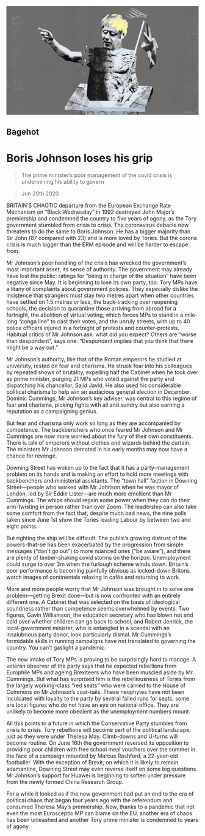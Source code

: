 ![](./images/20200620_BRD000.jpg)

## Bagehot

# Boris Johnson loses his grip

> The prime minister’s poor management of the covid crisis is undermining his ability to govern

> Jun 20th 2020

BRITAIN’S CHAOTIC departure from the European Exchange Rate Mechanism on “Black Wednesday” in 1992 destroyed John Major’s premiership and condemned the country to five years of agony, as the Tory government stumbled from crisis to crisis. The coronavirus debacle now threatens to do the same to Boris Johnson. He has a bigger majority than Sir John (87 compared with 23) and is more loved by Tories. But the corona crisis is much bigger than the ERM episode and will be harder to escape from.

Mr Johnson’s poor handling of the crisis has wrecked the government’s most important asset, its sense of authority. The government may already have lost the public: ratings for “being in charge of the situation” have been negative since May. It is beginning to lose its own party, too. Tory MPs have a litany of complaints about government policies. They especially dislike the insistence that strangers must stay two metres apart when other countries have settled on 1.5 metres or less, the back-tracking over reopening schools, the decision to quarantine those arriving from abroad for a fortnight, the abolition of virtual voting, which forces MPs to stand in a mile-long “conga line” to cast their votes, and the unruly streets, with up to 40 police officers injured in a fortnight of protests and counter-protests. Habitual critics of Mr Johnson ask: what did you expect? Others are “worse than despondent”, says one. “Despondent implies that you think that there might be a way out.”

Mr Johnson’s authority, like that of the Roman emperors he studied at university, rested on fear and charisma. He struck fear into his colleagues by repeated shows of brutality, expelling half the Cabinet when he took over as prime minister, purging 21 MPs who voted against the party and dispatching his chancellor, Sajid Javid. He also used his considerable political charisma to help win an audacious general election in December. Dominic Cummings, Mr Johnson’s key adviser, was central to this regime of fear and charisma, picking fights with all and sundry but also earning a reputation as a campaigning genius.

But fear and charisma only work so long as they are accompanied by competence. The backbenchers who once feared Mr Johnson and Mr Cummings are now more worried about the fury of their own constituents. There is talk of emperors without clothes and wizards behind the curtain. The ministers Mr Johnson demoted in his early months may now have a chance for revenge.

Downing Street has woken up to the fact that it has a party-management problem on its hands and is making an effort to hold more meetings with backbenchers and ministerial assistants. The “town hall” faction in Downing Street—people who worked with Mr Johnson when he was mayor of London, led by Sir Eddie Lister—are much more emollient than Mr Cummings. The whips should regain some power when they can do their arm-twisting in person rather than over Zoom. The leadership can also take some comfort from the fact that, despite much bad news, the nine polls taken since June 1st show the Tories leading Labour by between two and eight points.

But righting the ship will be difficult. The public’s growing distrust of the powers-that-be has been exacerbated by the progression from simple messages (“don’t go out”) to more nuanced ones (“be aware”), and there are plenty of timber-shaking covid storms on the horizon. Unemployment could surge to over 3m when the furlough scheme winds down. Britain’s poor performance is becoming painfully obvious as locked-down Britons watch images of continentals relaxing in cafés and returning to work.

More and more people worry that Mr Johnson was brought in to solve one problem—getting Brexit done—but is now confronted with an entirely different one. A Cabinet that was selected on the basis of ideological soundness rather than competence seems overwhelmed by events. Two figures, Gavin Williamson, the education secretary who has blown hot and cold over whether children can go back to school, and Robert Jenrick, the local-government minister, who is entangled in a scandal with an insalubrious party donor, look particularly dismal. Mr Cummings’s formidable skills in running campaigns have not translated to governing the country. You can’t gaslight a pandemic.

The new intake of Tory MPs is proving to be surprisingly hard to manage. A veteran observer of the party says that he expected rebellions from Europhile MPs and ageing Brexiteers who have been muscled aside by Mr Cummings. But what has surprised him is the rebelliousness of Tories from the largely working-class “red seats” who were carried to the House of Commons on Mr Johnson’s coat-tails. These neophytes have not been inculcated with loyalty to the party by several failed runs for seats; some are local figures who do not have an eye on national office. They are unlikely to become more obedient as the unemployment numbers mount.

All this points to a future in which the Conservative Party stumbles from crisis to crisis. Tory rebellions will become part of the political landscape, just as they were under Theresa May. Climb-downs and U-turns will become routine. On June 16th the government reversed its opposition to providing poor children with free school meal vouchers over the summer in the face of a campaign mounted by Marcus Rashford, a 22-year-old footballer. With the exception of Brexit, on which it is likely to remain adamantine, Downing Street may even reverse itself on some big questions. Mr Johnson’s support for Huawei is beginning to soften under pressure from the newly formed China Research Group.

For a while it looked as if the new government had put an end to the era of political chaos that began four years ago with the referendum and consumed Theresa May’s premiership. Now, thanks to a pandemic that not even the most Eurosceptic MP can blame on the EU, another era of chaos has been unleashed and another Tory prime minister is condemned to years of agony.